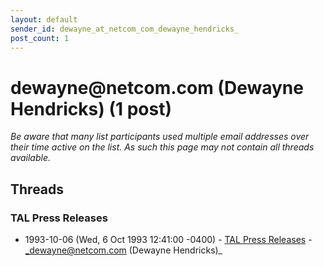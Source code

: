 ```yaml
---
layout: default
sender_id: dewayne_at_netcom_com_dewayne_hendricks_
post_count: 1
---
```


# dewayne<span>@</span>netcom.com (Dewayne Hendricks) (1 post)

_Be aware that many list participants used multiple email addresses over their time active on the list. As such this page may not contain all threads available._

## Threads

### TAL Press Releases
+ 1993-10-06 (Wed, 6 Oct 1993 12:41:00 -0400) - [TAL Press Releases](/archive/1993/10/ad27e20c4b332bf1fbd8e712526ffac24d760697db1018263b1d3b82536cbe78) - _dewayne@netcom.com (Dewayne Hendricks)_

